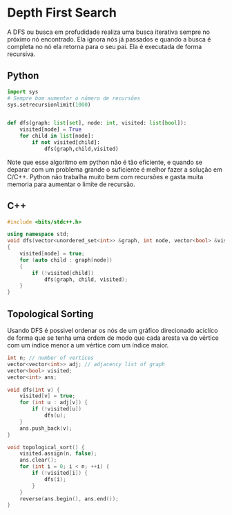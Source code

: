 # Depth First Search

A DFS ou busca em profudidade realiza uma busca iterativa sempre no próximo nó encontrado. Ela ignora nós já passados e quando a busca é completa no nó ela retorna para o seu pai. Ela é executada de forma recursiva.



## Python

```python
import sys
# Sempre bom aumentar o número de recursões
sys.setrecursionlimit(1000)


def dfs(graph: list[set], node: int, visited: list[bool]):
    visited[node] = True
    for child in list[node]:
        if not visited[child]:
            dfs(graph,child,visited)

```

Note que esse algoritmo em python não é tão eficiente, e quando se deparar com um problema grande o suficiente é melhor fazer a solução em C/C++. Python não trabalha muito bem com recursões e gasta muita memoria para aumentar o limite de recursão.

## C++


```c++
#include <bits/stdc++.h>

using namespace std;
void dfs(vector<unordered_set<int>> &graph, int node, vector<bool> &visited)
{
    visited[node] = true;
    for (auto child : graph[node])
    {
        if (!visited[child])
            dfs(graph, child, visited);
    }
}

```

## Topological Sorting

Usando DFS é possivel ordenar os nós de um gráfico direcionado aciclíco de forma que se tenha uma ordem de modo que cada aresta va do vértice com um índice menor a um vértice com um índice maior.



```C++
int n; // number of vertices
vector<vector<int>> adj; // adjacency list of graph
vector<bool> visited;
vector<int> ans;

void dfs(int v) {
    visited[v] = true;
    for (int u : adj[v]) {
        if (!visited[u])
            dfs(u);
    }
    ans.push_back(v);
}

void topological_sort() {
    visited.assign(n, false);
    ans.clear();
    for (int i = 0; i < n; ++i) {
        if (!visited[i]) {
            dfs(i);
        }
    }
    reverse(ans.begin(), ans.end());
}
```

